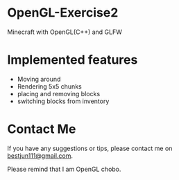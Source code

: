 # OpenGL-Exercise2

Minecraft with OpenGL(C++) and GLFW

# Implemented features

- Moving around
- Rendering 5x5 chunks
- placing and removing blocks
- switching blocks from inventory

# Contact Me

If you have any suggestions or tips, please contact me on bestjun111@gmail.com.

Please remind that I am OpenGL chobo.
